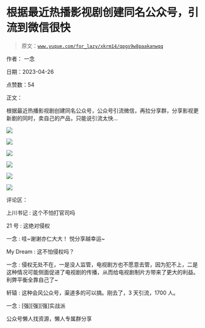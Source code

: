 # 根据最近热播影视剧创建同名公众号，引流到微信很快

> 原文：[`www.yuque.com/for_lazy/xkrm14/qpgs9w8paakanwqq`](https://www.yuque.com/for_lazy/xkrm14/qpgs9w8paakanwqq)

作者： 一念

日期：2023-04-26

点赞数：54

正文：

根据最近热播影视剧创建同名公众号，公众号引流微信，再拉分享群，分享影视更新剧的同时，卖自己的产品，只能说引流太快…

![](img/d2edfadfdfb97a4ae02d60dcb0b3cd29.png)  

![](img/ba401cb8b792e7681a0aa3ac83baa58e.png)  

![](img/67ac893a9c382010a2a6c3d21c399c02.png)  

![](img/a9f6c89ee8c8aa1541c2d7f33b90ff80.png)  

![](img/28218d3da5dc09c56f20d33b25a968cb.png)  

![](img/7212499d8585a1b9ee511047e331e457.png)  

评论区：

上川书记 : 这个不怕打官司吗

21 号 : 这绝对侵权

一念 : 哇~谢谢亦仁大大！ 悦分享越幸运~

My Dream : 这不怕侵权吗？

一念 : 侵权无处不在，一是没人监管，电视剧方也不愿意去管，因为犯不上，二是这种情况可能侧面促进了电视剧的传播，从而给电视剧制片方带来了更大的利益。利弊平衡全靠自己了~

轩辕 : 这种会风公众号，渠道多的可以搞。刚去了，3 天引流，1700 人。

一念 : [强][强][强]实战派

公众号懒人找资源，懒人专属群分享

